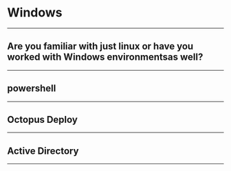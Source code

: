 # Windows
---

## Are you familiar with just linux or have you worked with Windows environmentsas well?
---

## powershell
---

## Octopus Deploy
---

## Active Directory
---
